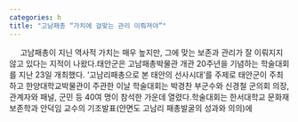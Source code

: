 ```yaml
---
categories: h
title: "고남패총 “가치에 걸맞는 관리 이뤄져야”"
---
```

&nbsp;&nbsp;&nbsp;&nbsp; 고남패총이 지닌 역사적 가치는 매우 높지만, 그에 맞는 보존과 관리가 잘 이뤄지지 않고 있다는 지적이 나왔다.태안군은 고남패총박물관 개관 20주년을 기념하는 학술대회를 지난 23일 개최했다. ‘고남리패총으로 본 태안의 선사시대’를 주제로 태안군이 주최하고 한양대학교박물관이 주관한 이날 학술대회는 박경찬 부군수와 신경철 군의회 의장, 관계자와 패널, 군민 등 40여 명이 참석한 가운데 열렸다.학술대회는 한서대학교 문화재보존학과 안덕임 교수의 기조발표(안면도 고남리 패총발굴의 성과와 의의)에